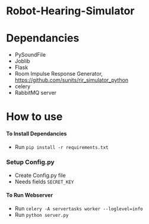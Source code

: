 # Robot-Hearing-Simulator


# Dependancies
- PySoundFile
- Joblib
- Flask
- Room Impulse Response Generator, https://github.com/sunits/rir_simulator_python
- celery
- RabbitMQ server

# How to use
#### To Install Dependancies
- Run `pip install -r requirements.txt`

### Setup Config.py
- Create Config.py file
- Needs fields ``` SECRET_KEY ```

#### To Run Webserver
- Run `celery -A servertasks worker --loglevel=info` 
- Run `python server.py`

